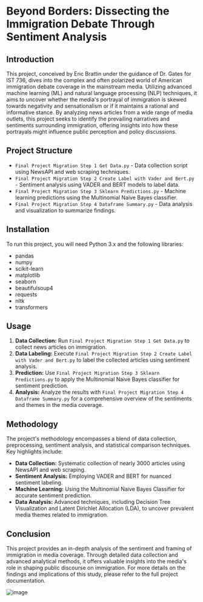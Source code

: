 # Beyond Borders: Dissecting the Immigration Debate Through Sentiment Analysis

## Introduction

This project, conceived by Eric Brattin under the guidance of Dr. Gates for IST 736, dives into the complex and often polarized world of American immigration debate coverage in the mainstream media. Utilizing advanced machine learning (ML) and natural language processing (NLP) techniques, it aims to uncover whether the media's portrayal of immigration is skewed towards negativity and sensationalism or if it maintains a rational and informative stance.
By analyzing news articles from a wide range of media outlets, this project seeks to identify the prevailing narratives and sentiments surrounding immigration, offering insights into how these portrayals might influence public perception and policy discussions.

## Project Structure

- `Final Project Migration Step 1 Get Data.py` - Data collection script using NewsAPI and web scraping techniques.
- `Final Project Migration Step 2 Create Label with Vader and Bert.py` - Sentiment analysis using VADER and BERT models to label data.
- `Final Project Migration Step 3 Sklearn Predictions.py` - Machine learning predictions using the Multinomial Naive Bayes classifier.
- `Final Project Migration Step 4 Dataframe Summary.py` - Data analysis and visualization to summarize findings.

## Installation

To run this project, you will need Python 3.x and the following libraries:
- pandas
- numpy
- scikit-learn
- matplotlib
- seaborn
- beautifulsoup4
- requests
- nltk
- transformers

## Usage

1. **Data Collection:** Run `Final Project Migration Step 1 Get Data.py` to collect news articles on immigration.
2. **Data Labeling:** Execute `Final Project Migration Step 2 Create Label with Vader and Bert.py` to label the collected articles using sentiment analysis.
3. **Prediction:** Use `Final Project Migration Step 3 Sklearn Predictions.py` to apply the Multinomial Naive Bayes classifier for sentiment prediction.
4. **Analysis:** Analyze the results with `Final Project Migration Step 4 Dataframe Summary.py` for a comprehensive overview of the sentiments and themes in the media coverage.

## Methodology

The project's methodology encompasses a blend of data collection, preprocessing, sentiment analysis, and statistical comparison techniques. Key highlights include:
- **Data Collection:** Systematic collection of nearly 3000 articles using NewsAPI and web scraping.
- **Sentiment Analysis:** Employing VADER and BERT for nuanced sentiment labeling.
- **Machine Learning:** Using the Multinomial Naive Bayes Classifier for accurate sentiment prediction.
- **Data Analysis:** Advanced techniques, including Decision Tree Visualization and Latent Dirichlet Allocation (LDA), to uncover prevalent media themes related to immigration.

## Conclusion

This project provides an in-depth analysis of the sentiment and framing of immigration in media coverage. Through detailed data collection and advanced analytical methods, it offers valuable insights into the media's role in shaping public discourse on immigration.
For more details on the findings and implications of this study, please refer to the full project documentation.

![image](https://github.com/TruthQuest/NewsVoyager/assets/108246429/417c48d0-5c47-45d0-9f17-6ad8dd876dd9)
